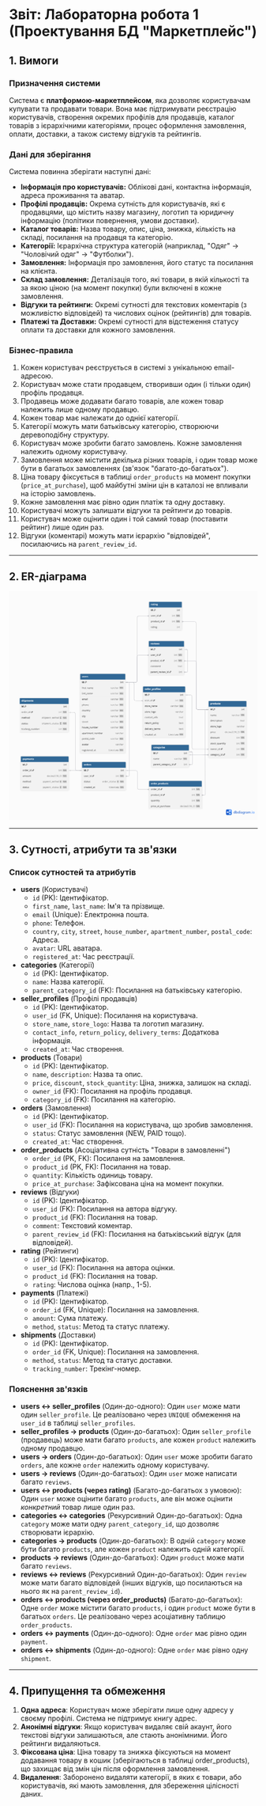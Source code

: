 # Звіт: Лабораторна робота 1 (Проектування БД "Маркетплейс")

## 1. Вимоги

### Призначення системи

Система є **платформою-маркетплейсом**, яка дозволяє користувачам купувати та продавати товари. Вона має підтримувати реєстрацію користувачів, створення окремих профілів для продавців, каталог товарів з ієрархічними категоріями, процес оформлення замовлення, оплати, доставки, а також систему відгуків та рейтингів.

### Дані для зберігання

Система повинна зберігати наступні дані:
* **Інформація про користувачів:** Облікові дані, контактна інформація, адреса проживання та аватар.
* **Профілі продавців:** Окрема сутність для користувачів, які є продавцями, що містить назву магазину, логотип та юридичну інформацію (політики повернення, умови доставки).
* **Каталог товарів:** Назва товару, опис, ціна, знижка, кількість на складі, посилання на продавця та категорію.
* **Категорії:** Ієрархічна структура категорій (наприклад, "Одяг" -> "Чоловічий одяг" -> "Футболки").
* **Замовлення:** Інформація про замовлення, його статус та посилання на клієнта.
* **Склад замовлення:** Деталізація того, які товари, в якій кількості та за якою ціною (на момент покупки) були включені в кожне замовлення.
* **Відгуки та рейтинги:** Окремі сутності для текстових коментарів (з можливістю відповідей) та числових оцінок (рейтингів) для товарів.
* **Платежі та Доставки:** Окремі сутності для відстеження статусу оплати та доставки для кожного замовлення.

### Бізнес-правила

1.  Кожен користувач реєструється в системі з унікальною email-адресою.
2.  Користувач може стати продавцем, створивши один (і тільки один) профіль продавця.
3.  Продавець може додавати багато товарів, але кожен товар належить лише одному продавцю.
4.  Кожен товар має належати до однієї категорії.
5.  Категорії можуть мати батьківську категорію, створюючи деревоподібну структуру.
6.  Користувач може зробити багато замовлень. Кожне замовлення належить одному користувачу.
7.  Замовлення може містити декілька різних товарів, і один товар може бути в багатьох замовленнях (зв'язок "багато-до-багатьох").
8.  Ціна товару фіксується в таблиці `order_products` на момент покупки (`price_at_purchase`), щоб майбутні зміни цін в каталозі не впливали на історію замовлень.
9.  Кожне замовлення має рівно один платіж та одну доставку.
10. Користувачі можуть залишати відгуки та рейтинги до товарів.
11. Користувач може оцінити один і той самий товар (поставити рейтинг) лише один раз.
12. Відгуки (коментарі) можуть мати ієрархію "відповідей", посилаючись на `parent_review_id`.

---

## 2. ER-діаграма

![ERD](./erd.png)

---

## 3. Сутності, атрибути та зв'язки

### Список сутностей та атрибутів

* **users** (Користувачі)
    * `id` (PK): Ідентифікатор.
    * `first_name`, `last_name`: Ім'я та прізвище.
    * `email` (Unique): Електронна пошта.
    * `phone`: Телефон.
    * `country`, `city`, `street`, `house_number`, `apartment_number`, `postal_code`: Адреса.
    * `avatar`: URL аватара.
    * `registered_at`: Час реєстрації.
* **categories** (Категорії)
    * `id` (PK): Ідентифікатор.
    * `name`: Назва категорії.
    * `parent_category_id` (FK): Посилання на батьківську категорію.
* **seller\_profiles** (Профілі продавців)
    * `id` (PK): Ідентифікатор.
    * `user_id` (FK, Unique): Посилання на користувача.
    * `store_name`, `store_logo`: Назва та логотип магазину.
    * `contact_info`, `return_policy`, `delivery_terms`: Додаткова інформація.
    * `created_at`: Час створення.
* **products** (Товари)
    * `id` (PK): Ідентифікатор.
    * `name`, `description`: Назва та опис.
    * `price`, `discount`, `stock_quantity`: Ціна, знижка, залишок на складі.
    * `owner_id` (FK): Посилання на профіль продавця.
    * `category_id` (FK): Посилання на категорію.
* **orders** (Замовлення)
    * `id` (PK): Ідентифікатор.
    * `user_id` (FK): Посилання на користувача, що зробив замовлення.
    * `status`: Статус замовлення (NEW, PAID тощо).
    * `created_at`: Час створення.
* **order\_products** (Асоціативна сутність "Товари в замовленні")
    * `order_id` (PK, FK): Посилання на замовлення.
    * `product_id` (PK, FK): Посилання на товар.
    * `quantity`: Кількість одиниць товару.
    * `price_at_purchase`: Зафіксована ціна на момент покупки.
* **reviews** (Відгуки)
    * `id` (PK): Ідентифікатор.
    * `user_id` (FK): Посилання на автора відгуку.
    * `product_id` (FK): Посилання на товар.
    * `comment`: Текстовий коментар.
    * `parent_review_id` (FK): Посилання на батьківський відгук (для відповідей).
* **rating** (Рейтинги)
    * `id` (PK): Ідентифікатор.
    * `user_id` (FK): Посилання на автора оцінки.
    * `product_id` (FK): Посилання на товар.
    * `rating`: Числова оцінка (напр., 1-5).
* **payments** (Платежі)
    * `id` (PK): Ідентифікатор.
    * `order_id` (FK, Unique): Посилання на замовлення.
    * `amount`: Сума платежу.
    * `method`, `status`: Метод та статус платежу.
* **shipments** (Доставки)
    * `id` (PK): Ідентифікатор.
    * `order_id` (FK, Unique): Посилання на замовлення.
    * `method`, `status`: Метод та статус доставки.
    * `tracking_number`: Трекінг-номер.

### Пояснення зв'язків

* **users ↔ seller\_profiles** (Один-до-одного): Один `user` може мати один `seller_profile`. Це реалізовано через `UNIQUE` обмеження на `user_id` в таблиці `seller_profiles`.
* **seller\_profiles → products** (Один-до-багатьох): Один `seller_profile` (продавець) може мати багато `products`, але кожен `product` належить одному продавцю.
* **users → orders** (Один-до-багатьох): Один `user` може зробити багато `orders`, але кожне `order` належить одному користувачу.
* **users → reviews** (Один-до-багатьох): Один `user` може написати багато `reviews`.
* **users ↔ products (через rating)** (Багато-до-багатьох з умовою): Один `user` може оцінити багато `products`, але він може оцінити *конкретний* товар лише один раз.
* **categories ↔ categories** (Рекурсивний Один-до-багатьох): Одна `category` може мати одну `parent_category_id`, що дозволяє створювати ієрархію.
* **categories → products** (Один-до-багатьох): В одній `category` може бути багато `products`, але кожен `product` належить одній категорії.
* **products → reviews** (Один-до-багатьох): Один `product` може мати багато `reviews`.
* **reviews ↔ reviews** (Рекурсивний Один-до-багатьох): Один `review` може мати багато відповідей (інших відгуків, що посилаються на нього як на `parent_review_id`).
* **orders ↔ products (через order\_products)** (Багато-до-багатьох): Одне `order` може містити багато `products`, і один `product` може бути в багатьох `orders`. Це реалізовано через асоціативну таблицю `order_products`.
* **orders ↔ payments** (Один-до-одного): Одне `order` має рівно один `payment`.
* **orders ↔ shipments** (Один-до-одного): Одне `order` має рівно одну `shipment`.

---

## 4. Припущення та обмеження

1. **Одна адреса**: Користувач може зберігати лише одну адресу у своєму профілі. Система не підтримує книгу адрес.
2. **Анонімні відгуки**: Якщо користувач видаляє свій акаунт, його текстові відгуки залишаються, але стають анонімними. Його рейтинги видаляються.
3. **Фіксована ціна**: Ціна товару та знижка фіксуються на момент додавання товару в кошик (зберігаються в таблиці order_products), що захищає від змін цін після оформлення замовлення.
4. **Видалення**: Заборонено видаляти категорії, в яких є товари, або користувачів, які мають замовлення, для збереження цілісності даних.